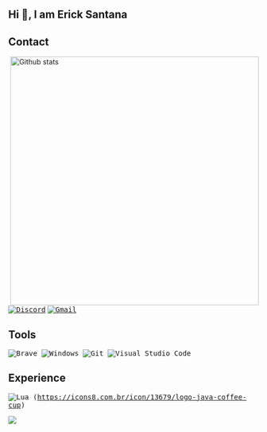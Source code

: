 Hi 👋, I am Erick Santana 
---
## Contact

<img src="https://github-readme-stats-eight-theta.vercel.app/api?username=classdeveloper&show_icons=true&theme=onedark&include_all_commits=true&count_private=true&hide_border=true" align="right"
     alt="Github stats" width="500">

[<kbd>![Discord](https://img.shields.io/badge/Discord-7289DA?style=for-the-badge&logo=discord&logoColor=white)</kbd>](https://discord.com/users/1010300592704475217)
[<kbd>![Gmail](https://img.shields.io/badge/Gmail-D14836?style=for-the-badge&logo=gmail&logoColor=white)</kbd>](mailto:ericksantana.contact@gmail.com)

## Tools
<kbd> ![Brave](https://img.shields.io/badge/Brave-FB542B?style=for-the-badge&logo=Brave&logoColor=white) </kbd>
<kbd> ![Windows](https://img.shields.io/badge/Windows-0078D6?style=for-the-badge&logo=windows&logoColor=white) </kbd>
<kbd> ![Git](https://img.shields.io/badge/git-%23F05033.svg?style=for-the-badge&logo=git&logoColor=white) </kbd>
<kbd> ![Visual Studio Code](https://img.shields.io/badge/Visual%20Studio%20Code-0078d7.svg?style=for-the-badge&logo=visual-studio-code&logoColor=white) </kbd>
## Experience
<kbd> ![Lua](https://img.shields.io/badge/Lua-2C2D72?style=for-the-badge&logo=lua&logoColor=white) </kbd>
<kbd> (https://icons8.com.br/icon/13679/logo-java-coffee-cup)
     
![](https://hit.yhype.me/github/profile?user_id=73546477)
